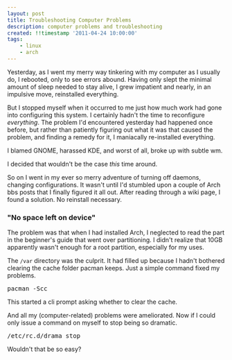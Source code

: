 ```yaml
---
layout: post
title: Troubleshooting Computer Problems
description: computer problems and troubleshooting
created: !!timestamp '2011-04-24 10:00:00'
tags:
    - linux
    - arch
---
```


Yesterday, as I went my merry way tinkering with my computer as I usually do, I rebooted, only to see errors abound. Having only slept the minimal amount of sleep needed to stay alive, I grew impatient and nearly, in an impulsive move, reinstalled everything. 

<!--more-->

But I stopped myself when it occurred to me just how much work had gone into configuring this system. I certainly hadn't the time to reconfigure *everything*. The problem I'd encountered yesterday had happened once before, but rather than patiently figuring out what it was that caused the problem, and finding a remedy for it, I maniacally re-installed everything.

I blamed GNOME, harassed KDE, and worst of all, broke up with subtle wm. 

I decided that wouldn't be the case *this* time around.

So on I went in my ever so merry adventure of turning off daemons, changing configurations. It wasn't until I'd stumbled upon a couple of Arch bbs posts that I finally figured it all out. After reading through a wiki page, I found a solution. No reinstall necessary.

### "No space left on device"
The problem was that when I had installed Arch, I neglected to read the part in the beginner's guide that went over partitioning. I didn't realize that 10GB apparently wasn't enough for a root partition, especially for my uses. 

The <code>/var</code> directory was the culprit. It had filled up because I hadn't bothered clearing the cache folder pacman keeps. Just a simple command fixed my problems.

<pre>pacman -Scc</pre>

This started a cli prompt asking whether to clear the cache. 

And all my (computer-related) problems were ameliorated. Now if I could only issue a command on myself to stop being so dramatic. 

<pre>/etc/rc.d/drama stop</pre>

Wouldn't that be so easy? 
